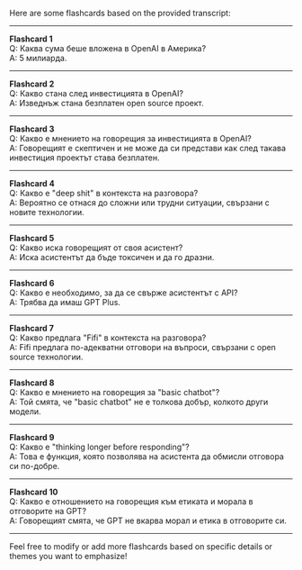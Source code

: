 Here are some flashcards based on the provided transcript:

---

**Flashcard 1**  
Q: Каква сума беше вложена в OpenAI в Америка?  
A: 5 милиарда.

---

**Flashcard 2**  
Q: Какво стана след инвестицията в OpenAI?  
A: Изведнъж стана безплатен open source проект.

---

**Flashcard 3**  
Q: Какво е мнението на говорещия за инвестицията в OpenAI?  
A: Говорещият е скептичен и не може да си представи как след такава инвестиция проектът става безплатен.

---

**Flashcard 4**  
Q: Какво е "deep shit" в контекста на разговора?  
A: Вероятно се отнася до сложни или трудни ситуации, свързани с новите технологии.

---

**Flashcard 5**  
Q: Какво иска говорещият от своя асистент?  
A: Иска асистентът да бъде токсичен и да го дразни.

---

**Flashcard 6**  
Q: Какво е необходимо, за да се свърже асистентът с API?  
A: Трябва да имаш GPT Plus.

---

**Flashcard 7**  
Q: Какво предлага "Fifi" в контекста на разговора?  
A: Fifi предлага по-адекватни отговори на въпроси, свързани с open source технологии.

---

**Flashcard 8**  
Q: Какво е мнението на говорещия за "basic chatbot"?  
A: Той смята, че "basic chatbot" не е толкова добър, колкото други модели.

---

**Flashcard 9**  
Q: Какво е "thinking longer before responding"?  
A: Това е функция, която позволява на асистента да обмисли отговора си по-добре.

---

**Flashcard 10**  
Q: Какво е отношението на говорещия към етиката и морала в отговорите на GPT?  
A: Говорещият смята, че GPT не вкарва морал и етика в отговорите си.

---

Feel free to modify or add more flashcards based on specific details or themes you want to emphasize!